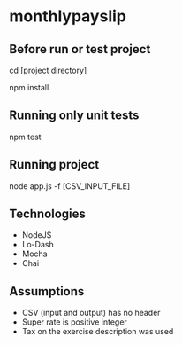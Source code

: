 # monthlypayslip

## Before run or test project
cd [project directory]

npm install

## Running only unit tests
npm test

## Running project
node app.js -f [CSV_INPUT_FILE]

## Technologies
- NodeJS
- Lo-Dash
- Mocha
- Chai

## Assumptions
- CSV (input and output) has no header
- Super rate is positive integer
- Tax on the exercise description was used
